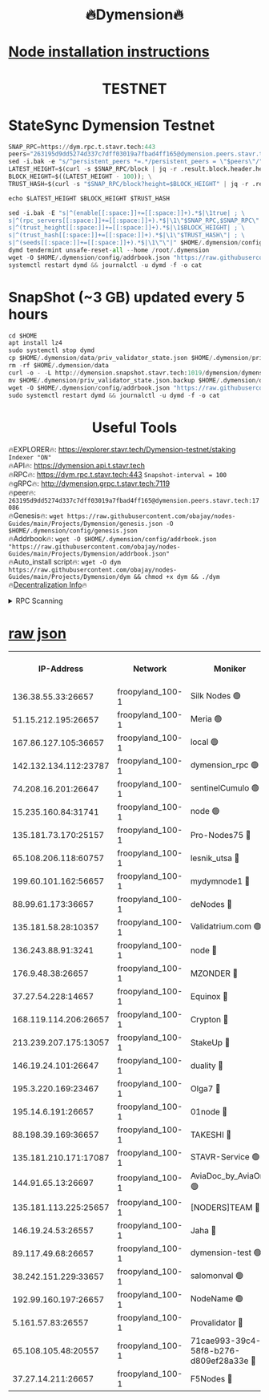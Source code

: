 <h1 align="center"> 🔥Dymension🔥</h1>

[Node installation instructions](https://github.com/obajay/nodes-Guides/tree/main/Projects/Dymension)
=

<h1 align="center"> TESTNET</h1>

# StateSync Dymension Testnet
```python
SNAP_RPC=https://dym.rpc.t.stavr.tech:443
peers="263195d9dd5274d337c7dff03019a7fbad4ff165@dymension.peers.stavr.tech:17086"
sed -i.bak -e "s/^persistent_peers *=.*/persistent_peers = \"$peers\"/" $HOME/.dymension/config/config.toml
LATEST_HEIGHT=$(curl -s $SNAP_RPC/block | jq -r .result.block.header.height); \
BLOCK_HEIGHT=$((LATEST_HEIGHT - 100)); \
TRUST_HASH=$(curl -s "$SNAP_RPC/block?height=$BLOCK_HEIGHT" | jq -r .result.block_id.hash)

echo $LATEST_HEIGHT $BLOCK_HEIGHT $TRUST_HASH

sed -i.bak -E "s|^(enable[[:space:]]+=[[:space:]]+).*$|\1true| ; \
s|^(rpc_servers[[:space:]]+=[[:space:]]+).*$|\1\"$SNAP_RPC,$SNAP_RPC\"| ; \
s|^(trust_height[[:space:]]+=[[:space:]]+).*$|\1$BLOCK_HEIGHT| ; \
s|^(trust_hash[[:space:]]+=[[:space:]]+).*$|\1\"$TRUST_HASH\"| ; \
s|^(seeds[[:space:]]+=[[:space:]]+).*$|\1\"\"|" $HOME/.dymension/config/config.toml
dymd tendermint unsafe-reset-all --home /root/.dymension
wget -O $HOME/.dymension/config/addrbook.json "https://raw.githubusercontent.com/obajay/nodes-Guides/main/Projects/Dymension/addrbook.json"
systemctl restart dymd && journalctl -u dymd -f -o cat

```
# SnapShot (~3 GB) updated every 5 hours
```python
cd $HOME
apt install lz4
sudo systemctl stop dymd
cp $HOME/.dymension/data/priv_validator_state.json $HOME/.dymension/priv_validator_state.json.backup
rm -rf $HOME/.dymension/data
curl -o - -L http://dymension.snapshot.stavr.tech:1019/dymension/dymension-snap.tar.lz4 | lz4 -c -d - | tar -x -C $HOME/.dymension --strip-components 2
mv $HOME/.dymension/priv_validator_state.json.backup $HOME/.dymension/data/priv_validator_state.json
wget -O $HOME/.dymension/config/addrbook.json "https://raw.githubusercontent.com/obajay/nodes-Guides/main/Projects/Dymension/addrbook.json"
sudo systemctl restart dymd && journalctl -u dymd -f -o cat
```

 <h1 align="center"> Useful Tools</h1>

🔥EXPLORER🔥:     https://explorer.stavr.tech/Dymension-testnet/staking        `Indexer "ON"` \
🔥API🔥:          https://dymension.api.t.stavr.tech \
🔥RPC🔥:          https://dym.rpc.t.stavr.tech:443                  `Snapshot-interval = 100` \
🔥gRPC🔥:         http://dymension.grpc.t.stavr.tech:7119 \
🔥peer🔥:         `263195d9dd5274d337c7dff03019a7fbad4ff165@dymension.peers.stavr.tech:17086` \
🔥Genesis🔥:     ```wget https://raw.githubusercontent.com/obajay/nodes-Guides/main/Projects/Dymension/genesis.json -O $HOME/.dymension/config/genesis.json``` \
🔥Addrbook🔥:    ```wget -O $HOME/.dymension/config/addrbook.json "https://raw.githubusercontent.com/obajay/nodes-Guides/main/Projects/Dymension/addrbook.json"``` \
🔥Auto_install script🔥: ```wget -O dym https://raw.githubusercontent.com/obajay/nodes-Guides/main/Projects/Dymension/dym && chmod +x dym && ./dym``` \
🔥[Decentralization Info](https://github.com/obajay/StateSync-snapshots/tree/main/Projects/Dymension/Decentralization)🔥


<details>
<summary>RPC Scanning</summary>

<h2 align="center"> We scan nodes in real time every 4 hours. And we provide the final result of RPC endpoints.
We cannot influence the operation of these nodes in any way. </h2>


```python
If Voting Power is higher than 0 --> then the Node is a validator of the network and may be subject to attack and be a potential threat to the chain.
```
```python
We marked such validators with a red symbol
```

</details>

[raw json](https://rpc-check.dymt.stavr.tech/dymt/rpc-dymt-result.json)
=


<table><tr><th>IP-Address</th><th>Network</th><th>Moniker</th><th>Latest Block Height</th><th>Earliest Block Height</th><th>Catching Up</th><th>Tx Index</th><th>Voting Power</th><th>Scan Time</th></tr><tr><td>136.38.55.33:26657</td><td>froopyland_100-1</td><td>Silk Nodes 🟢</td><td>1848673</td><td>1</td><td>False</td><td>on</td><td>0</td><td>2023-12-26T21:41:53.594110127UTC</td></tr><tr><td>51.15.212.195:26657</td><td>froopyland_100-1</td><td>Meria 🟢</td><td>1651535</td><td>1238063</td><td>False</td><td>on</td><td>0</td><td>2023-12-26T21:40:53.014158022UTC</td></tr><tr><td>167.86.127.105:36657</td><td>froopyland_100-1</td><td>local 🟢</td><td>1651535</td><td>1318001</td><td>False</td><td>off</td><td>0</td><td>2023-12-26T21:41:52.590569256UTC</td></tr><tr><td>142.132.134.112:23787</td><td>froopyland_100-1</td><td>dymension_rpc 🟢</td><td>1848669</td><td>1649923</td><td>False</td><td>on</td><td>0</td><td>2023-12-26T21:41:25.866801079UTC</td></tr><tr><td>74.208.16.201:26647</td><td>froopyland_100-1</td><td>sentinelCumulo 🟢</td><td>1848664</td><td>1652923</td><td>False</td><td>on</td><td>0</td><td>2023-12-26T21:40:54.456997872UTC</td></tr><tr><td>15.235.160.84:31741</td><td>froopyland_100-1</td><td>node 🟢</td><td>1848664</td><td>1652923</td><td>False</td><td>on</td><td>0</td><td>2023-12-26T21:40:55.888500748UTC</td></tr><tr><td>135.181.73.170:25157</td><td>froopyland_100-1</td><td>Pro-Nodes75 🔴</td><td>1848666</td><td>1652923</td><td>False</td><td>on</td><td>1</td><td>2023-12-26T21:41:05.919784215UTC</td></tr><tr><td>65.108.206.118:60757</td><td>froopyland_100-1</td><td>lesnik_utsa 🔴</td><td>1848666</td><td>1652923</td><td>False</td><td>on</td><td>1</td><td>2023-12-26T21:41:10.432079977UTC</td></tr><tr><td>199.60.101.162:56657</td><td>froopyland_100-1</td><td>mydymnode1 🔴</td><td>1848666</td><td>1652923</td><td>False</td><td>off</td><td>2</td><td>2023-12-26T21:41:11.210007662UTC</td></tr><tr><td>88.99.61.173:36657</td><td>froopyland_100-1</td><td>deNodes 🔴</td><td>1848671</td><td>1652923</td><td>False</td><td>off</td><td>1</td><td>2023-12-26T21:41:38.030653691UTC</td></tr><tr><td>135.181.58.28:10357</td><td>froopyland_100-1</td><td>Validatrium.com 🟢</td><td>1848671</td><td>1652923</td><td>False</td><td>on</td><td>0</td><td>2023-12-26T21:41:38.451145052UTC</td></tr><tr><td>136.243.88.91:3241</td><td>froopyland_100-1</td><td>node 🔴</td><td>1848671</td><td>1652923</td><td>False</td><td>on</td><td>1</td><td>2023-12-26T21:41:41.737713479UTC</td></tr><tr><td>176.9.48.38:26657</td><td>froopyland_100-1</td><td>MZONDER 🔴</td><td>1848672</td><td>1652923</td><td>False</td><td>on</td><td>1</td><td>2023-12-26T21:41:48.257437386UTC</td></tr><tr><td>37.27.54.228:14657</td><td>froopyland_100-1</td><td>Equinox 🔴</td><td>1848673</td><td>1652923</td><td>False</td><td>on</td><td>1</td><td>2023-12-26T21:41:52.195254965UTC</td></tr><tr><td>168.119.114.206:26657</td><td>froopyland_100-1</td><td>Crypton 🔴</td><td>1848674</td><td>1652923</td><td>False</td><td>off</td><td>1</td><td>2023-12-26T21:41:56.702887271UTC</td></tr><tr><td>213.239.207.175:13057</td><td>froopyland_100-1</td><td>StakeUp 🔴</td><td>1848675</td><td>1652923</td><td>False</td><td>off</td><td>1</td><td>2023-12-26T21:42:02.136195481UTC</td></tr><tr><td>146.19.24.101:26647</td><td>froopyland_100-1</td><td>duality 🔴</td><td>1848669</td><td>1655313</td><td>False</td><td>on</td><td>1</td><td>2023-12-26T21:41:29.302778380UTC</td></tr><tr><td>195.3.220.169:23467</td><td>froopyland_100-1</td><td>Olga7 🔴</td><td>1848673</td><td>1655313</td><td>False</td><td>on</td><td>1</td><td>2023-12-26T21:41:49.161322512UTC</td></tr><tr><td>195.14.6.191:26657</td><td>froopyland_100-1</td><td>01node 🔴</td><td>1848674</td><td>1655732</td><td>False</td><td>on</td><td>1</td><td>2023-12-26T21:41:56.306880722UTC</td></tr><tr><td>88.198.39.169:36657</td><td>froopyland_100-1</td><td>TAKESHI 🔴</td><td>1848664</td><td>1656584</td><td>False</td><td>on</td><td>1</td><td>2023-12-26T21:40:54.876791007UTC</td></tr><tr><td>135.181.210.171:17087</td><td>froopyland_100-1</td><td>STAVR-Service 🟢</td><td>1848665</td><td>1656584</td><td>False</td><td>on</td><td>0</td><td>2023-12-26T21:41:00.516431710UTC</td></tr><tr><td>144.91.65.13:26697</td><td>froopyland_100-1</td><td>AviaDoc_by_AviaOne 🟢</td><td>1848300</td><td>1656584</td><td>False</td><td>on</td><td>0</td><td>2023-12-26T21:41:05.518550836UTC</td></tr><tr><td>135.181.113.225:25657</td><td>froopyland_100-1</td><td>[NODERS]TEAM 🔴</td><td>1848671</td><td>1656584</td><td>False</td><td>on</td><td>1</td><td>2023-12-26T21:41:38.869452288UTC</td></tr><tr><td>146.19.24.53:26557</td><td>froopyland_100-1</td><td>Jaha 🔴</td><td>1848671</td><td>1656584</td><td>False</td><td>off</td><td>1</td><td>2023-12-26T21:41:41.334995157UTC</td></tr><tr><td>89.117.49.68:26657</td><td>froopyland_100-1</td><td>dymension-test 🟢</td><td>1848674</td><td>1723012</td><td>False</td><td>on</td><td>0</td><td>2023-12-26T21:41:57.081760208UTC</td></tr><tr><td>38.242.151.229:33657</td><td>froopyland_100-1</td><td>salomonval 🟢</td><td>1848673</td><td>1773995</td><td>False</td><td>off</td><td>0</td><td>2023-12-26T21:41:49.623276663UTC</td></tr><tr><td>192.99.160.197:26657</td><td>froopyland_100-1</td><td>NodeName 🟢</td><td>1829304</td><td>1826584</td><td>False</td><td>on</td><td>0</td><td>2023-12-26T21:42:01.848259154UTC</td></tr><tr><td>5.161.57.83:26557</td><td>froopyland_100-1</td><td>Provalidator 🔴</td><td>1848663</td><td>1841212</td><td>False</td><td>on</td><td>1</td><td>2023-12-26T21:40:53.638174207UTC</td></tr><tr><td>65.108.105.48:20557</td><td>froopyland_100-1</td><td>71cae993-39c4-58f8-b276-d809ef28a33e 🔴</td><td>1848669</td><td>1842923</td><td>False</td><td>on</td><td>1</td><td>2023-12-26T21:41:26.832569711UTC</td></tr><tr><td>37.27.14.211:26657</td><td>froopyland_100-1</td><td>F5Nodes 🔴</td><td>1848669</td><td>1843200</td><td>False</td><td>off</td><td>1</td><td>2023-12-26T21:41:26.360518389UTC</td></tr></table>

